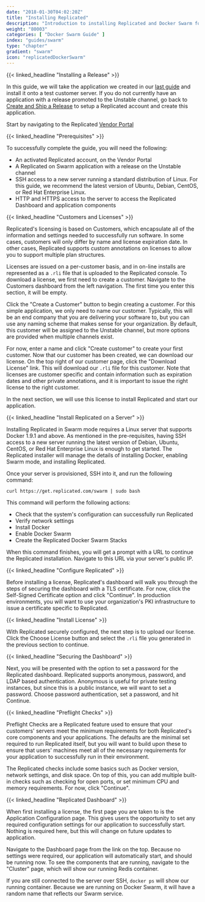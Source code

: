 ```yaml
---
date: "2018-01-30T04:02:20Z"
title: "Installing Replicated"
description: "Introduction to installing Replicated and Docker Swarm for your customers"
weight: "80003"
categories: [ "Docker Swarm Guide" ]
index: "guides/swarm"
type: "chapter"
gradient: "swarm"
icon: "replicatedDockerSwarm"
---
```


{{< linked_headline "Installing a Release" >}}

In this guide, we will take the application we created in our [last guide](../create-swarm-app) and install it onto a test customer server. If you do not currently have an application with a release promoted to the Unstable channel, go back to [Create and Ship a Release](../create-swarm-app) to setup a Replicated account and create this application.

Start by navigating to the Replicated [Vendor Portal](https://vendor.replicated.com)

{{< linked_headline "Prerequisites" >}}

To successfully complete the guide, you will need the following:

* An activated Replicated account, on the Vendor Portal
* A Replicated on Swarm application with a release on the Unstable channel
* SSH access to a new server running a standard distribution of Linux. For this guide, we recommend the latest version of Ubuntu, Debian, CentOS, or Red Hat Enterprise Linux.
* HTTP and HTTPS access to the server to access the Replicated Dashboard and application components

{{< linked_headline "Customers and Licenses" >}}

Replicated's licensing is based on Customers, which encapsulate all of the information and settings needed to successfully run software. In some cases, customers will only differ by name and license expiration date. In other cases, Replicated supports custom annotations on licenses to allow you to support multiple plan structures.

Licenses are issued on a per-customer basis, and in on-line installs are represented as a `.rli` file that is uploaded to the Replicated console. To download a license, we first need to create a customer. Navigate to the Customers dashboard from the left navigation. The first time you enter this section, it will be empty.

Click the "Create a Customer" button to begin creating a customer. For this simple application, we only need to name our customer. Typically, this will be an end company that you are delivering your software to, but you can use any naming scheme that makes sense for your organization. By default, this customer will be assigned to the Unstable channel, but more options are provided when multiple channels exist.

For now, enter a name and click "Create customer" to create your first customer. Now that our customer has been created, we can download our license. On the top right of our customer page, click the "Download License" link. This will download our `.rli` file for this customer. Note that licenses are customer specific and contain information such as expiration dates and other private annotations, and it is important to issue the right license to the right customer.

In the next section, we will use this license to install Replicated and start our application.

{{< linked_headline "Install Replicated on a Server" >}}

Installing Replicated in Swarm mode requires a Linux server that supports Docker 1.9.1 and above. As mentioned in the pre-requisites, having SSH access to a new server running the latest version of Debian, Ubuntu, CentOS, or Red Hat Enterprise Linux is enough to get started. The Replicated installer will manage the details of installing Docker, enabling Swarm mode, and installing Replicated.

Once your server is provisioned, SSH into it, and run the following command:

`curl https://get.replicated.com/swarm | sudo bash`

This command will perform the following actions:

* Check that the system's configuration can successfully run Replicated
* Verify network settings
* Install Docker
* Enable Docker Swarm
* Create the Replicated Docker Swarm Stacks

When this command finishes, you will get a prompt with a URL to continue the Replicated installation. Navigate to this URL via your server's public IP.

{{< linked_headline "Configure Replicated" >}}

Before installing a license, Replicated's dashboard will walk you through the steps of securing the dashboard with a TLS certificate. For now, click the Self-Signed Certificate option and click "Continue". In production environments, you will want to use your organization's PKI infrastructure to issue a certificate specific to Replicated. 

{{< linked_headline "Install License" >}}

With Replicated securely configured, the next step is to upload our license. Click the Choose License button and select the `.rli` file you generated in the previous section to continue.

{{< linked_headline "Securing the Dashboard" >}}

Next, you will be presented with the option to set a password for the Replicated dashboard. Replicated supports anonymous, password, and LDAP based authentication. Anonymous is useful for private testing instances, but since this is a public instance, we will want to set a password. Choose password authentication, set a password, and hit Continue.

{{< linked_headline "Preflight Checks" >}}

Preflight Checks are a Replicated feature used to ensure that your customers' servers meet the minimum requirements for both Replicated's core components and your applications. The defaults are the minimal set required to run Replicated itself, but you will want to build upon these to ensure that users' machines meet all of the necessary requirements for your application to successfully run in their environment.

The Replicated checks include some basics such as Docker version, network settings, and disk space. On top of this, you can add multiple built-in checks such as checking for open ports, or set minimum CPU and memory requirements. For now, click "Continue".

{{< linked_headline "Replicated Dashboard" >}}

When first installing a license, the first page you are taken to is the Application Configuration page. This gives users the opportunity to set any required configuration settings for our application to successfully start. Nothing is required here, but this will change on future updates to application.

Navigate to the Dashboard page from the link on the top. Because no settings were required, our application will automatically start, and should be running now. To see the components that are running, navigate to the "Cluster" page, which will show our running Redis container.

If you are still connected to the server over SSH, `docker ps` will show our running container. Because we are running on Docker Swarm, it will have a random name that reflects our Swarm service.
